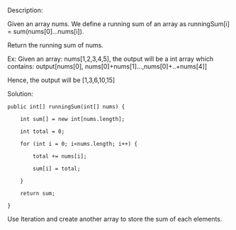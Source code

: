Description:

Given an array nums. We define a running sum of an array as runningSum[i] = sum(nums[0]…nums[i]).

Return the running sum of nums.

Ex: Given an array: nums[1,2,3,4,5], the output will be a int array which contains: output[nums[0], nums[0]+nums[1]...,nums[0]+..+nums[4]]

Hence, the output will be [1,3,6,10,15]

Solution:

    public int[] runningSum(int[] nums) {
    
        int sum[] = new int[nums.length];
        
        int total = 0;
        
        for (int i = 0; i<nums.length; i++) {
        
            total += nums[i];
            
            sum[i] = total;
            
        }
        
        return sum;
        
    }
    

Use Iteration and create another array to store the sum of each elements. 


